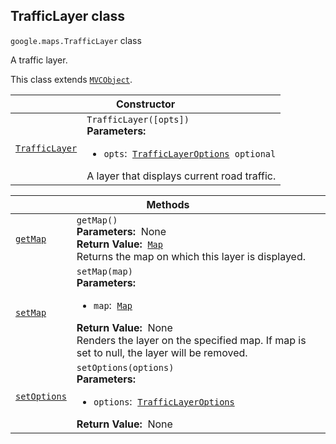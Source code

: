 
<devsite-heading text=" TrafficLayer class" for="TrafficLayer" level="h2" link="" toc="" back-to-top=""><h2 id="TrafficLayer" is-upgraded="">TrafficLayer class </h2></devsite-heading>
<p>
<code translate="no" dir="ltr"><span itemprop="path">google.maps</span>.<span itemprop="name">TrafficLayer</span></code>
class
</p>
<p>A traffic layer.</p>
<p>This class extends
<code translate="no" dir="ltr"><a href="MVCObject.md">MVCObject</a></code>.
</p>
<div class="devsite-table-wrapper"><table class="constructors responsive" summary="class TrafficLayer - Constructor">
<thead>
<tr><th colspan="2" id="TrafficLayer.constructor">Constructor</th>
</tr></thead>
<tbody>
<tr>
<td><code translate="no" dir="ltr"><a class="secret-link" href="#TrafficLayer.constructor"><span>TrafficLayer</span></a></code></td>
<td><div><code translate="no" dir="ltr">TrafficLayer([opts])</code></div>
<div class="desc"><strong>Parameters:</strong>&nbsp; <ul>
<li><code translate="no" dir="ltr">opts</code>:&nbsp; <code translate="no" dir="ltr"><a href="TrafficLayerOptions.md">TrafficLayerOptions</a> <span class="optional-type-annotation">optional</span></code></li>
</ul></div>
<div class="desc">A layer that displays current road traffic.</div></td>
</tr>
</tbody>
</table></div>
<div class="devsite-table-wrapper"><table class="methods responsive" summary="class TrafficLayer - Methods">
<thead>
<tr><th colspan="2">Methods</th>
</tr></thead>
<tbody>
<tr id="TrafficLayer.getMap">
<td itemprop="property"><code translate="no" dir="ltr"><a class="secret-link" href="#TrafficLayer.getMap"><span>getMap</span></a></code></td>
<td><div><code translate="no" dir="ltr">getMap()</code></div>
<div class="desc"><strong>Parameters:</strong>&nbsp; None</div>
<div class="desc"><strong>Return Value:</strong>&nbsp; <code translate="no" dir="ltr"><a href="Map.md">Map</a></code></div>
<div class="desc">Returns the map on which this layer is displayed.</div></td>
</tr>
<tr id="TrafficLayer.setMap">
<td itemprop="property"><code translate="no" dir="ltr"><a class="secret-link" href="#TrafficLayer.setMap"><span>setMap</span></a></code></td>
<td><div><code translate="no" dir="ltr">setMap(map)</code></div>
<div class="desc"><strong>Parameters:</strong>&nbsp; <ul>
<li><code translate="no" dir="ltr">map</code>:&nbsp; <code translate="no" dir="ltr"><a href="Map.md">Map</a></code></li>
</ul></div>
<div class="desc"><strong>Return Value:</strong>&nbsp; None</div>
<div class="desc">Renders the layer on the specified map. If map is set to null, the layer will be removed.</div></td>
</tr>
<tr id="TrafficLayer.setOptions">
<td itemprop="property"><code translate="no" dir="ltr"><a class="secret-link" href="#TrafficLayer.setOptions"><span>setOptions</span></a></code></td>
<td><div><code translate="no" dir="ltr">setOptions(options)</code></div>
<div class="desc"><strong>Parameters:</strong>&nbsp; <ul>
<li><code translate="no" dir="ltr">options</code>:&nbsp; <code translate="no" dir="ltr"><a href="TrafficLayerOptions.md">TrafficLayerOptions</a></code></li>
</ul></div>
<div class="desc"><strong>Return Value:</strong>&nbsp; None</div>
<div class="desc"></div></td>
</tr>
</tbody>
</table></div>
<script src="replace_links.js"></script>
